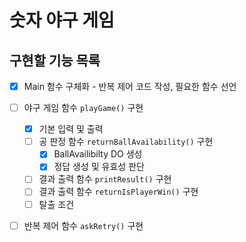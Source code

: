 # 숫자 야구 게임

## 구현할 기능 목록

* [x] Main 함수 구체화 - 반복 제어 코드 작성, 필요한 함수 선언
* [ ] 야구 게임 함수 ``playGame()`` 구현
    * [x] 기본 입력 및 출력
    * [ ] 공 판정 함수 ``returnBallAvailability()`` 구현
      * [x] BallAvailibilty DO 생성
      * [x] 정답 생성 및 유효성 판단
    * [ ] 결과 출력 함수 ``printResult()`` 구현
    * [ ] 결과 출력 함수 ``returnIsPlayerWin()`` 구현
    * [ ] 탈출 조건 
* [ ] 반복 제어 함수 ``askRetry()`` 구현

